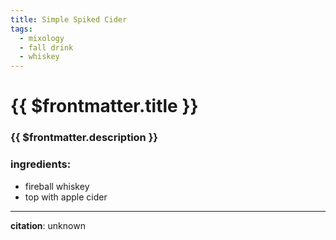 ```yaml
---
title: Simple Spiked Cider
tags:
  - mixology
  - fall drink
  - whiskey
---
```


# {{ $frontmatter.title }}

### {{ $frontmatter.description }}

### ingredients:

- <MixologyConversion n="1 floz"/> fireball whiskey
- top with apple cider

---

**citation**:
unknown
